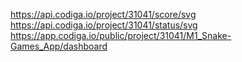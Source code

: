 
https://api.codiga.io/project/31041/score/svg
https://api.codiga.io/project/31041/status/svg
https://app.codiga.io/public/project/31041/M1_Snake-Games_App/dashboard
